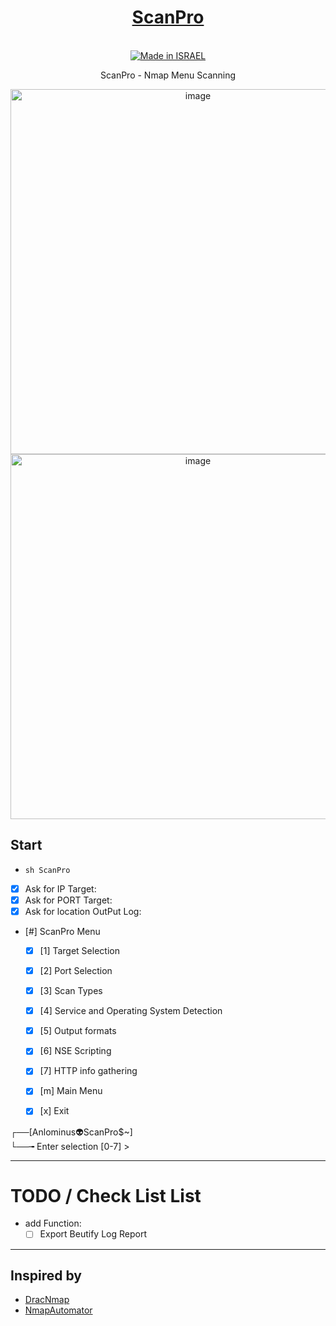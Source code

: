 <div align="center">

# [ScanPro](https://github.com/Anlominus/ScanPro)
    
  <a href=""><br><img title="Made in ISRAEL" src="https://img.shields.io/badge/MADE%20IN-ISRAEL-blue?style=for-the-badge"></a>

ScanPro - Nmap Menu Scanning

<img width="584" alt="image" src="https://user-images.githubusercontent.com/51442719/168449267-f6797ddf-c870-4b43-b25b-835f7d756157.png">

<img width="584" alt="image" src="https://user-images.githubusercontent.com/51442719/168449232-8355cb78-e687-4611-813e-c4f66ba03754.png">

</div>
    
## Start
- `sh ScanPro`
- [x] Ask for IP Target: 
- [x] Ask for PORT Target: 
- [x] Ask for location OutPut Log: 

- [#] ScanPro Menu  
    - [x] [1] Target Selection
    - [x] [2] Port Selection
    - [x] [3] Scan Types
    - [x] [4] Service and Operating System Detection
    - [x] [5] Output formats
    - [x] [6] NSE Scripting
    - [x] [7] HTTP info gathering

    - [x] [m] Main Menu
    - [x] [x] Exit


┌──[Anlominus👽ScanPro$~]  
└──╼ Enter selection [0-7] >

---

# TODO / Check List List
- add Function: 
    - [ ] Export Beutify Log Report
---
## Inspired by
- [DracNmap](https://github.com/screetsec/Dracnmap)
- [NmapAutomator](https://github.com/21y4d/nmapAutomator)
